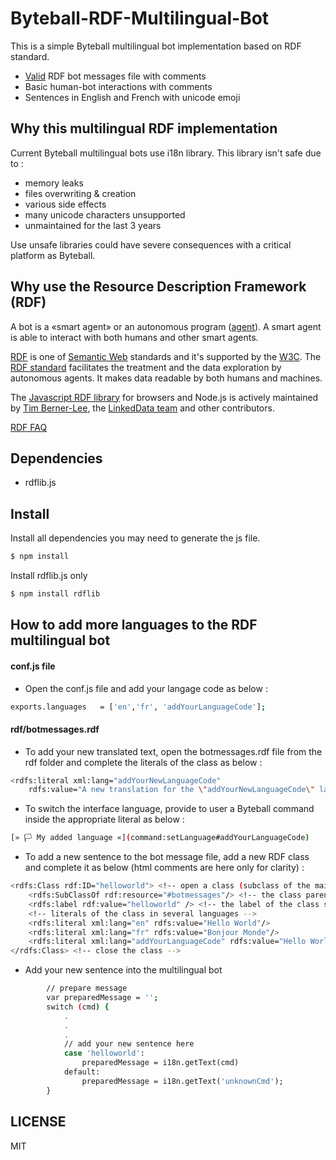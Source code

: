 # Byteball-RDF-Multilingual-Bot

This is a simple Byteball multilingual bot implementation based on RDF standard.

- [Valid](https://www.w3.org/RDF/Validator/rdfval?URI=https%3A%2F%2Fraw.githubusercontent.com%2Fn-ric-v%2FByteball-RDF-Multilingual-Bot%2Fmaster%2Frdf%2Fbotmessages.rdf&PARSE=Parse+URI%3A+&TRIPLES_AND_GRAPH=PRINT_BOTH&FORMAT=PNG_EMBED) RDF bot messages file with comments
- Basic human-bot interactions with comments
- Sentences in English and French with unicode emoji


## Why this multilingual RDF implementation

Current Byteball multilingual bots use i18n library. This library isn't safe due to :
- memory leaks
- files overwriting & creation
- various side effects
- many unicode characters unsupported
- unmaintained for the last 3 years

Use unsafe libraries could have severe consequences with a critical platform as Byteball.

## Why use the Resource Description Framework (RDF)

A bot is a «smart agent» or an autonomous program ([agent](https://en.wikipedia.org/wiki/Software_agent)). A smart agent is able to interact with both humans and other smart agents.

[RDF](https://en.wikipedia.org/wiki/Resource_Description_Framework) is one of [Semantic Web](https://en.wikipedia.org/wiki/Semantic_Web) standards and it's supported by the [W3C](https://en.wikipedia.org/wiki/World_Wide_Web_Consortium). The [RDF standard](https://www.w3.org/RDF/) facilitates the treatment and the data exploration by autonomous agents. It makes data readable by both humans and machines.

The [Javascript RDF library](https://www.npmjs.com/package/rdflib) for browsers and Node.js is actively maintained by [Tim Berner-Lee](https://en.wikipedia.org/wiki/Tim_Berners-Lee), the [LinkedData team](https://github.com/linkeddata/rdflib.js) and other contributors.

[RDF FAQ](https://www.w3.org/RDF/FAQ.html)

## Dependencies

- rdflib.js 

## Install

Install all dependencies you may need to generate the js file.

```bash
$ npm install
```

Install rdflib.js only

```bash
$ npm install rdflib
```
## How to add more languages to the RDF multilingual bot

#### conf.js file
- Open the conf.js file and add your langage code as below :
```bash
exports.languages 	= ['en','fr', 'addYourLanguageCode'];
```

#### rdf/botmessages.rdf
- To add your new translated text, open the botmessages.rdf file from the rdf folder and complete the literals of the class as below :
```bash
<rdfs:literal xml:lang="addYourNewLanguageCode" 
	rdfs:value="A new translation for the \"addYourNewLanguageCode\" language"/>
```

- To switch the interface language, provide to user a Byteball command inside the appropriate literal as below :
```bash
[» 🏳 My added language «](command:setLanguage#addYourLanguageCode)
```

- To add a new sentence to the bot message file, add a new RDF class and complete it as below (html comments are here only for clarity) :
```bash
<rdfs:Class rdf:ID="helloworld"> <!-- open a class (subclass of the main class) -->
	<rdfs:SubClassOf rdf:resource="#botmessages"/> <!-- the class parent of this class -->
	<rdfs:label rdf:value="helloworld" /> <!-- the label of the class subject -->
	<!-- literals of the class in several languages -->
	<rdfs:literal xml:lang="en" rdfs:value="Hello World"/>
	<rdfs:literal xml:lang="fr" rdfs:value="Bonjour Monde"/> 
	<rdfs:literal xml:lang="addYourLanguageCode" rdfs:value="Hello World in your new language"/> 
</rdfs:Class> <!-- close the class -->
```

- Add your new sentence into the multilingual bot
```bash
		// prepare message
		var preparedMessage = '';
		switch (cmd) {
			.	
			.
			.
			// add your new sentence here
			case 'helloworld':
				preparedMessage = i18n.getText(cmd)
			default:
				preparedMessage = i18n.getText('unknownCmd');
		}
```

## LICENSE
MIT

